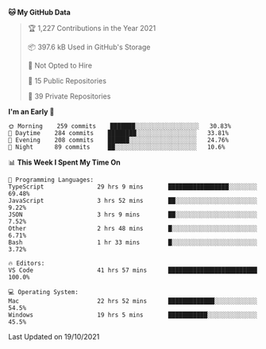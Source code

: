 <!--START_SECTION:waka-->
**🐱 My GitHub Data** 

> 🏆 1,227 Contributions in the Year 2021
 > 
> 📦 397.6 kB Used in GitHub's Storage 
 > 
> 🚫 Not Opted to Hire
 > 
> 📜 15 Public Repositories 
 > 
> 🔑 39 Private Repositories  
 > 
**I'm an Early 🐤** 

```text
🌞 Morning    259 commits    ███████░░░░░░░░░░░░░░░░░░   30.83% 
🌆 Daytime    284 commits    ████████░░░░░░░░░░░░░░░░░   33.81% 
🌃 Evening    208 commits    ██████░░░░░░░░░░░░░░░░░░░   24.76% 
🌙 Night      89 commits     ██░░░░░░░░░░░░░░░░░░░░░░░   10.6%

```


📊 **This Week I Spent My Time On** 

```text
💬 Programming Languages: 
TypeScript               29 hrs 9 mins       █████████████████░░░░░░░░   69.48% 
JavaScript               3 hrs 52 mins       ██░░░░░░░░░░░░░░░░░░░░░░░   9.22% 
JSON                     3 hrs 9 mins        ██░░░░░░░░░░░░░░░░░░░░░░░   7.52% 
Other                    2 hrs 48 mins       █░░░░░░░░░░░░░░░░░░░░░░░░   6.71% 
Bash                     1 hr 33 mins        █░░░░░░░░░░░░░░░░░░░░░░░░   3.72%

🔥 Editors: 
VS Code                  41 hrs 57 mins      █████████████████████████   100.0%

💻 Operating System: 
Mac                      22 hrs 52 mins      █████████████░░░░░░░░░░░░   54.5% 
Windows                  19 hrs 5 mins       ███████████░░░░░░░░░░░░░░   45.5%

```


 Last Updated on 19/10/2021
<!--END_SECTION:waka-->

